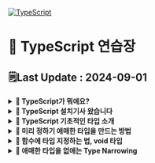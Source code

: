 [![TypeScript](https://img.shields.io/badge/typescript-%23007ACC.svg?style=for-the-badge&logo=typescript&logoColor=white)](https://github.com/MinSungJe/Web_Prac)
# 📝 TypeScript 연습장
## 🗒️Last Update : 2024-09-01
<details>
<summary><b>🤔 TypeScript가 뭐에요?</b></summary>

- JavaScript + Type부분 업그레이드 => TypeScript
    - Dynamic typing을 지원하는 JS에서 type을 엄격하게 체크하도록 변경
        1. 타입 관련 에러를 잡아줌
        2. 에러의 퀄리티가 좋아짐
- JS 문법 그대로 TS에서 사용가능
</details>

<details>
<summary><b>🤔 TypeScript 설치기사 왔습니다</b></summary>

- HTML/CSS/JavaScript
    1. nodejs 설치
    2. VScode 에디터 준비
    3. 터미널 열고 <code>npm install -g typescript</code>
    4. 코드짤 폴더 만들고 에디터로 폴더 오픈
    5. <code>어쩌구.ts</code> 파일 생성 후 코드 작성
    6. <code>tsconfig.json</code> 생성 후 내용 작성
        ```json
        {
            "compilerOptions": {

                "target": "es5", // 'es3', 'es5', 'es2015', 'es2016', 'es2017','es2018', 'esnext' 가능
                "module": "commonjs", //무슨 import 문법 쓸건지 'commonjs', 'amd', 'es2015', 'esnext'
                // -------------- 보통은 여기까지 --------------
                "allowJs": true, // js 파일들 ts에서 import해서 쓸 수 있는지 
                "checkJs": true, // 일반 js 파일에서도 에러체크 여부 
                "jsx": "preserve", // tsx 파일을 jsx로 어떻게 컴파일할 것인지 'preserve', 'react-native', 'react'
                "declaration": true, //컴파일시 .d.ts 파일도 자동으로 함께생성 (현재쓰는 모든 타입이 정의된 파일)
                "outFile": "./", //모든 ts파일을 js파일 하나로 컴파일해줌 (module이 none, amd, system일 때만 가능)
                "outDir": "./", //js파일 아웃풋 경로바꾸기
                "rootDir": "./", //루트경로 바꾸기 (js 파일 아웃풋 경로에 영향줌)
                "removeComments": true, //컴파일시 주석제거 

                "strict": true, //strict 관련, noimplicit 어쩌구 관련 모드 전부 켜기
                "noImplicitAny": true, //any타입 금지 여부
                "strictNullChecks": true, //null, undefined 타입에 이상한 짓 할시 에러내기 
                "strictFunctionTypes": true, //함수파라미터 타입체크 강하게 
                "strictPropertyInitialization": true, //class constructor 작성시 타입체크 강하게
                "noImplicitThis": true, //this 키워드가 any 타입일 경우 에러내기
                "alwaysStrict": true, //자바스크립트 "use strict" 모드 켜기

                "noUnusedLocals": true, //쓰지않는 지역변수 있으면 에러내기
                "noUnusedParameters": true, //쓰지않는 파라미터 있으면 에러내기
                "noImplicitReturns": true, //함수에서 return 빼먹으면 에러내기 
                "noFallthroughCasesInSwitch": true, //switch문 이상하면 에러내기 
            }
        }
        ```
    7. 터미널켜서 <code>tsc -w</code> 입력
        - 브라우저는 무조건 js만 읽을 수 있음
        - 해당 명령어는 ts파일을 js파일로 자동변환해주는 명령어임(컴파일)
        - 컴파일 옵션은 tsconfig.json에서 설정가능
    8. 변환된 js파일을 html에 적용
- React
    - 기존 React 프로젝트에 설치(에러 발생할 수 있음)
        <code>npm install --save typescript @types/node @types/react @types/react-dom @types/jest</code>
    - 그냥 처음부터 React 프로젝트 새로 만들기
        <code>npx create-react-app my-app --template typescript</code>
- Vue
    1. 터미널 열고 <code>vue add typescript</code> -> 라이브러리 설치
    2. vue 파일에서 타입스크립트를 쓰려면 lang 옵션을 켜두고 쓰면 됨
        ```html
        <script lang="ts">
            ...
        </script>
        ```
</details>

<details>
<summary><b>🤔 TypeScript 기초적인 타입 소개</b></summary>

- <b>TypeScript에서는 변수에 타입 지정 가능 = 변수에 실드씌우는 것임</b>
    - <code>변수명 :타입명</code>
        ```ts
        let 이름 :string = 'Min';
        let 나이 :number = 25;
        let 결혼여부 :boolean = false;
        let 널 :null = null;
        let 언디파인드 :undefined = undefined;
        let 회원들: string[] = ['Min', 'Kim']
        let 회원정보:{name: string, age: number} = { name: 'Min', age: 25 }
        ```
    - 장점: 타입이 실수로 변경될 때 에러 내줌
    - 사실.. TypeScript에서 타입지정은 원래 자동으로 됨 -> 타입지정 문법 생략가능
</details>

<details>
<summary><b>🤔 미리 정하기 애매한 타입을 만드는 방법</b></summary>

- ❗<b>Union Type</b>
    - 타입에 |(or) 기호 사용해서 새로운 타입을 만들 수 있음(가변적인 타입)
        ```ts
        let 회원 :number | string = 123;
        let 어레이 :(number|string)[] = [1, '2', 3]
        let 오브젝트 :{a : string|number} = {a : '123'}
        ```
- ❗<b>any Type</b>
    - 모든 자료형을 허용하는 타입(타입실드 해제)
        ```ts
        let 아무거나 :any;
        ```
- ❗<b>unknown Type</b>
    - 모든 자료형을 허용하는 타입2, 하지만 unknown이라는 타입을 부여함
    - 무조건 타입실드를 해제하는게 아니라 any보다 안전성 있음
        ```ts
        let 아무거나2 :unknown;
        ```
</details>

<details>
<summary><b>🤔 함수에 타입 지정하는 법, void 타입</b></summary>

- ❗<b>함수는 파라미터, return값에 타입을 지정할 수 있음</b>
    ```ts
    function 함수(x: 파라미터타입1, y: 파라미터타입2): 리턴타입 {
        return 리턴타입의 자료
    }
    함수(파라미터타입1의 자료형, 파라미터타입2의 자료형)
    ```
- 타입 지정된 파라미터는 함수쓸때 필수로 들어가야 함
    - ❗<b>파라미터가 옵션일 경우 ?을 이용해 옵션으로 선언 가능</b>
        - 들어올 수 있다~란 뜻이긴 한데 ❗<b>정확히는 union 타입으로 undefined랑 결합된거랑 똑같음</b>
            ```ts
            function 내함수(x? :number) { 
                
            }
            내함수(); //가능
            내함수(2); //가능

            // 위 함수는 아래 함수랑 똑같은 함수임
            function 내함수(x :number|undefined) {

            }
            ```
- 함수에서 어떤 값을 return하지 않는 함수의 경우 return값 타입에 void 지정 가능
    - 실수로 return 하는 것을 막아줄 수 있음
        ```ts
        function 내함수(x :number) :void { 
            return x * 2 // void인데 뭔가 return하려고 하니까 여기서 에러남 
        }
        ```
</details>

<details>
<summary><b>🤔 애매한 타입을 없애는 Type Narrowing</b></summary>

- ❗<b>어떤 변수가 타입이 아직 불확실하면 if문 등으로 Narrowing 해줘야 조작 가능!</b>
    - 예를 들어 애매한 타입에 조작을 하는 경우가 있음
        ```ts
        function 내함수(x :number | string){
            return x + 1 // Error! 
            // number|string 이라는 타입엔 number를 더할 수 없기 때문
        }
        ```
- Narrowing 방법은 다음과 같음
    - 그냥 현재 변수의 타입이 뭔지 특정지을 수 있기만 하면 다 인정해줌
        - <code>if (typeof 변수 === '타입명') {}</code>
            - TS에선 함수 안에서 if문 쓸때 마지막 else문 없으면 에러날 수 있음
        - <code>속성명 in 오브젝트자료</code>
        - <code>인스턴스 instanceof 부모</code>
    - 아니면 assertion 문법(타입 덮어쓰기)
        1. Narrowing 할 때 씀: 타입을 변경할 때 쓰는게 아님, 에러남
        2. 무슨 타입이 들어올지 100% 확실할 때 쓰셈
        3. 대표적인 사용처
            - 왜 타입에러가 나는지 정말 모르겠는 상황에 임시 에러해결용
            - 내가 어떤 타입이 들어올지 정말 확실하게 알고 있는데 컴파일러 에러가 방해할 때
        - 사용법: <code>변수 as 타입명</code>
        - 옛날 as문법: <code>&lt;number&gt;이름</code>: html 태그랑 헷갈려서 안 씀
</details>